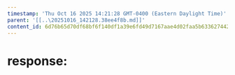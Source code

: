 ```yaml
---
timestamp: 'Thu Oct 16 2025 14:21:28 GMT-0400 (Eastern Daylight Time)'
parent: '[[..\20251016_142128.38ee4f8b.md]]'
content_id: 6d76b65d70df68bf6f140df1a39e6fd49d7167aae4d02faa5b63362744266256
---
```


# response:
